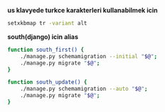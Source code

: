 **us klavyede turkce karakterleri kullanabilmek icin**

```bash
setxkbmap tr -variant alt
```

**south(django) icin alias**

```bash
function south_first() {
	./manage.py schemamigration --initial "$@";
	./manage.py migrate "$@";
}

function south_update() {
	./manage.py schemamigration --auto "$@";
	./manage.py migrate "$@";
}
```


